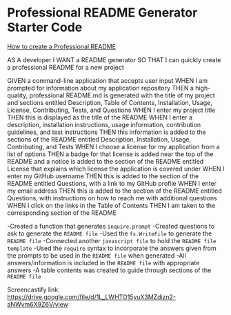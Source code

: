 # Professional README Generator Starter Code

[How to create a Professional README](https://coding-boot-camp.github.io/full-stack/github/professional-readme-guide)


AS A developer
I WANT a README generator
SO THAT I can quickly create a professional README for a new project


GIVEN a command-line application that accepts user input
WHEN I am prompted for information about my application repository
THEN a high-quality, professional README.md is generated with the title of my project and sections entitled Description, Table of Contents, Installation, Usage, License, Contributing, Tests, and Questions
WHEN I enter my project title
THEN this is displayed as the title of the README
WHEN I enter a description, installation instructions, usage information, contribution guidelines, and test instructions
THEN this information is added to the sections of the README entitled Description, Installation, Usage, Contributing, and Tests
WHEN I choose a license for my application from a list of options
THEN a badge for that license is added near the top of the README and a notice is added to the section of the README entitled License that explains which license the application is covered under
WHEN I enter my GitHub username
THEN this is added to the section of the README entitled Questions, with a link to my GitHub profile
WHEN I enter my email address
THEN this is added to the section of the README entitled Questions, with instructions on how to reach me with additional questions
WHEN I click on the links in the Table of Contents
THEN I am taken to the corresponding section of the README

-Created a function that generates `inquire.prompt`
-Created questions to ask to generate the `README file`
-Used the `fs.WriteFile` to generate the `README file`
-Connected another `javascript file` to hold the `README file template`
-Used the `require` syntax to incorporate the answers given from the prompts to be used in the `README file` when generated
-All answers/information is included in the `README file` with appropriate answers
-A table contents was created to guide through sections of the `README file`

Screencastify link: https://drive.google.com/file/d/1L_LWHTO15yuX3MZdizn2-aNWvm6X9Z6V/view

